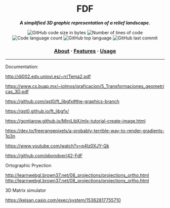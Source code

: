 <h1 align="center">
	FDF
</h1>

<p align="center">
	<b><i>A simplified 3D graphic representation of a relief landscape.</i></b><br>
</p>
<p align="center">
	<img alt="GitHub code size in bytes" src="https://img.shields.io/github/languages/code-size/aitorlopez42/42Barcelona-FdF
?color=lightblue" />
	<img alt="Number of lines of code" src="https://img.shields.io/tokei/lines/github/ogonzi/fdf?color=critical" />
	<img alt="Code language count" src="https://img.shields.io/github/languages/count/ogonzi/fdf?color=yellow" />
	<img alt="GitHub top language" src="https://img.shields.io/github/languages/top/ogonzi/fdf?color=blue" />
	<img alt="GitHub last commit" src="https://img.shields.io/github/last-commit/ogonzi/fdf?color=green" />
</p>

<h3 align="center">
	<a href="#about">About</a>
	<span> · </span>
	<a href="#features">Features</a>
	<span> · </span>
	<a href="#usage">Usage</a>
</h3>

---


Documentation:

http://di002.edv.uniovi.es/~rr/Tema2.pdf

https://www.cs.buap.mx/~iolmos/graficacion/5_Transformaciones_geometricas_3D.pdf

https://github.com/qst0/ft_libgfx#the-graphics-branch

https://qst0.github.io/ft_libgfx/

https://gontjarow.github.io/MiniLibX/mlx-tutorial-create-image.html

https://dev.to/freerangepixels/a-probably-terrible-way-to-render-gradients-1p3n

https://www.youtube.com/watch?v=p4Iz0XJY-Qk

https://github.com/pbondoer/42-FdF



Ortographic Pryection 

http://learnwebgl.brown37.net/08_projections/projections_ortho.html
http://learnwebgl.brown37.net/08_projections/projections_ortho.html


3D Matrix simulator

https://keisan.casio.com/exec/system/15362817755710
